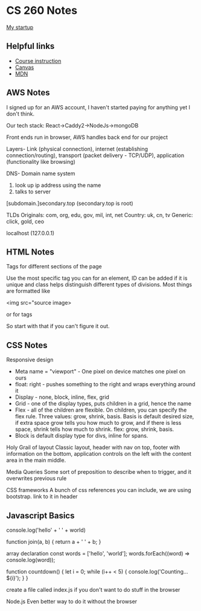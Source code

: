 # CS 260 Notes

[My startup](https://simon.cs260.click)

## Helpful links

- [Course instruction](https://github.com/webprogramming260)
- [Canvas](https://byu.instructure.com)
- [MDN](https://developer.mozilla.org)

## AWS Notes

I signed up for an AWS account, I haven't started paying for anything yet I don't think.

Our tech stack: React->Caddy2->NodeJs->mongoDB

Front ends run in browser, AWS handles back end for our project

Layers- Link (physical connection), internet (establishing connection/routing), transport (packet delivery - TCP/UDP), application (functionality like browsing)

DNS- Domain name system
1. look up ip address using the name
2. talks to server

[subdomain.]secondary.top (secondary.top is root)

TLDs
Originals: com, org, edu, gov, mil, int, net
Country: uk, cn, tv
Generic: click, gold, ceo

localhost (127.0.0.1)



## HTML Notes

Tags for different sections of the page

Use the most specific tag you can for an element, ID can be added if it is unique and class helps distinguish different types of divisions.
Most things are formatted like

<img src="source image>

or for tags
<main></main>

So start with that if you can't figure it out.

## CSS Notes

Responsive design
- Meta name = "viewport" - One pixel on device matches one pixel on ours
- float: right - pushes something to the right and wraps everything around it
- Display - none, block, inline, flex, grid
- Grid - one of the display types, puts children in a grid, hence the name
- Flex - all of the children are flexible. On children, you can specify the flex rule. Three values: grow, shrink, basis. Basis is default desired size, if extra space grow tells you how much to grow, and if there is less space, shrink tells how much to shrink. flex: grow, shrink, basis.
- Block is default display type for divs, inline for spans.

Holy Grail of layout
Classic layout, header with nav on top, footer with information on the bottom, application controls on the left with the content area in the main middle.

Media Queries
Some sort of preposition to describe when to trigger, and it overwrites previous rule

CSS frameworks
A bunch of css references you can include, we are using bootstrap.
link to it in header

## Javascript Basics

console.log('hello' + ' ' + world)

function join(a, b) {
  return a + ' ' + b;
}

array declaration
const words = ['hello', 'world'];
words.forEach((word) => console.log(word));
  
function countdown() {
  let i = 0;
  while (i++ < 5) {
    console.log('Counting... ${i}');
  }
}

create a file called index.js if you don't want to do stuff in the browser


Node.js
Even better way to do it without the browser

